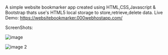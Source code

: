 A simple website bookmarker app created using HTML,CSS,Javascript & Bootstrap thats use's HTML5 local storage to store,retrieve,delete data.
Live Demo: https://websitebookmarker.000webhostapp.com/

ScreenShots:

![image](https://user-images.githubusercontent.com/11648775/39772540-2ac0264c-52bb-11e8-9113-1b41b147e91d.PNG)

![image 2](https://user-images.githubusercontent.com/11648775/39772617-51d8fe7a-52bb-11e8-9b91-d2fba370eaeb.PNG)
